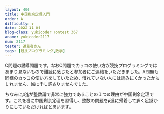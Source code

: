 ```yaml
---
layout: 404
title: 中国剰余定理入門
order: A
difficulty: ★
date: 2022-11-04
blog-class: yukicoder contest 367
aname: yukicoder2117
num: 2117
tester: 遭難者さん
tags: [競技プログラミング,数学]
---
```


C問題の誘導問題です。なおC問題でカッコの使い方が競技プログラミングではあまり見ないもので難読に感じたと参加者にご連絡をいただきました。A問題も同様のカッコの使い方をしていたため、慣れていない人には読みにくかったかもしれません。誠に申し訳ありませんでした。

ちなみに$p$進が整数論で非常に強力であることの１つの理由が中国剰余定理です。これを機に中国剰余定理を習得し、整数の問題を$p$進に帰着して解く足掛かりにしていただければと思います。
